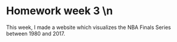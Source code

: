 # Homework week 3 \n
This week, I made a website which visualizes the NBA Finals Series between 1980 and 2017.
